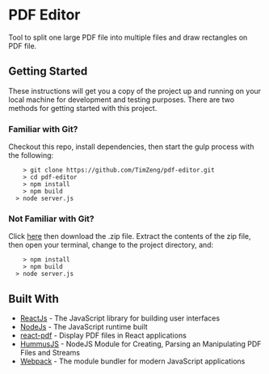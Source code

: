 # PDF Editor

Tool to split one large PDF file into multiple files and draw rectangles on PDF file.

## Getting Started

These instructions will get you a copy of the project up and running on your local machine for development and testing purposes.
There are two methods for getting started with this project.

### Familiar with Git?
Checkout this repo, install dependencies, then start the gulp process with the following:

```
	> git clone https://github.com/TimZeng/pdf-editor.git
	> cd pdf-editor
	> npm install
	> npm build
  > node server.js
```

### Not Familiar with Git?
Click [here](https://github.com/TimZeng/pdf-editor.git) then download the .zip file.  Extract the contents of the zip file, then open your terminal, change to the project directory, and:

```
	> npm install
	> npm build
  > node server.js
```

## Built With

* [ReactJs](https://reactjs.org/) - The JavaScript library for building user interfaces
* [NodeJs](https://nodejs.org/en/) - The JavaScript runtime built
* [react-pdf](https://www.npmjs.com/package/react-pdf) - Display PDF files in React applications
* [HummusJS](https://github.com/galkahana/HummusJS) - NodeJS Module for Creating, Parsing an Manipulating PDF Files and Streams
* [Webpack](https://webpack.js.org/) - The module bundler for modern JavaScript applications
